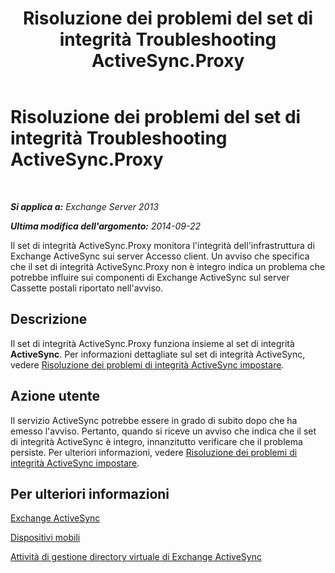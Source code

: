 ﻿---
title: Risoluzione dei problemi del set di integrità Troubleshooting ActiveSync.Proxy
TOCTitle: Risoluzione dei problemi del set di integrità Troubleshooting ActiveSync.Proxy
ms:assetid: f10acbb8-4d2e-43fb-b3a5-6dbb7a529e04
ms:mtpsurl: https://technet.microsoft.com/it-it/library/ms.exch.scom.activesync.proxy(v=EXCHG.150)
ms:contentKeyID: 53275544
ms.date: 03/07/2017
mtps_version: v=EXCHG.150
ms.translationtype: MT
---

# Risoluzione dei problemi del set di integrità Troubleshooting ActiveSync.Proxy

 

_**Si applica a:** Exchange Server 2013_

_**Ultima modifica dell'argomento:** 2014-09-22_

Il set di integrità ActiveSync.Proxy monitora l'integrità dell'infrastruttura di Exchange ActiveSync sui server Accesso client. Un avviso che specifica che il set di integrità ActiveSync.Proxy non è integro indica un problema che potrebbe influire sui componenti di Exchange ActiveSync sul server Cassette postali riportato nell'avviso.

## Descrizione

Il set di integrità ActiveSync.Proxy funziona insieme al set di integrità **ActiveSync**. Per informazioni dettagliate sul set di integrità ActiveSync, vedere [Risoluzione dei problemi di integrità ActiveSync impostare](troubleshooting-activesync-health-set.md).

## Azione utente

Il servizio ActiveSync potrebbe essere in grado di subito dopo che ha emesso l'avviso. Pertanto, quando si riceve un avviso che indica che il set di integrità ActiveSync è integro, innanzitutto verificare che il problema persiste. Per ulteriori informazioni, vedere [Risoluzione dei problemi di integrità ActiveSync impostare](troubleshooting-activesync-health-set.md).

## Per ulteriori informazioni

[Exchange ActiveSync](https://technet.microsoft.com/it-it/library/aa998357\(v=exchg.150\))

[Dispositivi mobili](https://technet.microsoft.com/it-it/library/bb232129\(v=exchg.150\))

[Attività di gestione directory virtuale di Exchange ActiveSync](https://technet.microsoft.com/it-it/library/bb125170\(v=exchg.150\))

